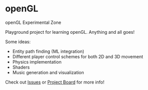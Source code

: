 # openGL
openGL Experimental Zone

Playground project for learning openGL. Anything and all goes!

Some ideas:

- Entity path finding (ML integration)
- Different player control schemes for both 2D and 3D movement
- Physics implementation
- Shaders
- Music generation and visualization

Check out <a href="https://github.com/wlinds/openGL/issues">Issues</a> or <a href="https://github.com/users/wlinds/projects/6">Project Board</a> for more info!

